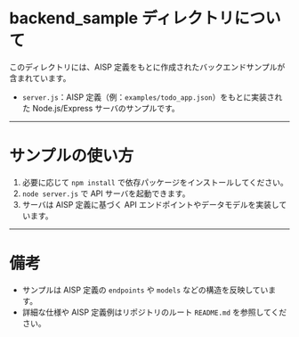 # backend_sample ディレクトリについて

このディレクトリには、AISP 定義をもとに作成されたバックエンドサンプルが含まれています。

- `server.js`：AISP 定義（例：`examples/todo_app.json`）をもとに実装された Node.js/Express サーバのサンプルです。

---

# サンプルの使い方

1. 必要に応じて `npm install` で依存パッケージをインストールしてください。
2. `node server.js` で API サーバを起動できます。
3. サーバは AISP 定義に基づく API エンドポイントやデータモデルを実装しています。

---

# 備考

- サンプルは AISP 定義の `endpoints` や `models` などの構造を反映しています。
- 詳細な仕様や AISP 定義例はリポジトリのルート `README.md` を参照してください。
